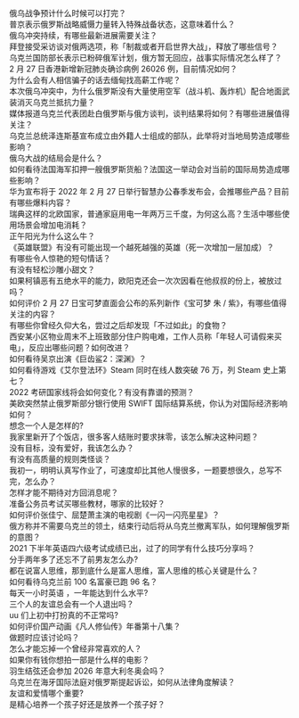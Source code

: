 俄乌战争预计什么时候可以打完？  
普京表示俄罗斯战略威慑力量转入特殊战备状态，这意味着什么？  
俄乌冲突持续，有哪些最新进展需要关注？  
拜登接受采访谈对俄两选项，称「制裁或者开启世界大战」，释放了哪些信号？  
乌克兰国防部长表示已粉碎俄军计划，俄方暂无回应，战事实际情况怎么样了？  
2 月 27 日香港新增新冠肺炎确诊病例 26026 例，目前情况如何？  
为什么会有人相信骗子的话去缅甸找高薪工作呢？  
本次俄乌冲突中，为什么俄罗斯没有大量使用空军（战斗机、轰炸机）配合地面武装消灭乌克兰抵抗力量？  
媒体报道乌克兰代表团赴白俄罗斯与俄方谈判，谈判结果将如何？有哪些进展值得关注？  
乌克兰总统泽连斯基宣布成立由外籍人士组成的部队，此举将对当地局势造成哪些影响？  
俄乌大战的结局会是什么？  
如何看待法国海军扣押一艘俄罗斯货船？法国这一举动会对当前的国际局势造成哪些影响？  
华为宣布将于 2022 年 2 月 27 日举行智慧办公春季发布会，会推哪些产品？目前有哪些爆料内容？  
瑞典这样的北欧国家，普通家庭用电一年两万三千度，为何这么高？生活中哪些使用场景会增加电消耗？  
正午阳光为什么这么牛？  
《英雄联盟》有没有可能出现一个越死越强的英雄（死一次增加一层加成）？  
有哪些令人惊艳的短句情话？  
有没有轻松沙雕小甜文？  
如果柯镇恶有五绝水平的能力，欧阳克还会一次次因看在他叔叔的份上，被放过吗？  
如何评价 2 月 27 日宝可梦直面会公布的系列新作《宝可梦 朱 / 紫》，有哪些值得关注的内容？  
有哪些你曾经久仰大名，尝过之后却发现「不过如此」的食物？  
西安某小区物业周末不上班致部分住户购电难，工作人员称「年轻人可请假来买电」，反应出哪些问题？如何改进？  
如何看待吴京出演《巨齿鲨2：深渊》？  
如何看待游戏《艾尔登法环》Steam 同时在线人数突破 76 万，列 Steam 史上第七？  
2022 考研国家线将会如何变化？有没有靠谱的预测？  
美欧突然禁止俄罗斯部分银行使用 SWIFT 国际结算系统，你认为对国际经济影响如何？  
想念一个人是怎样的?  
我家里新开了个饭店，很多客人结账时要求抹零，该怎么解决这种问题？  
没有目标，没有爱好，我该怎么办？  
有没有高质量的规则类怪谈？  
我初一，明明认真写作业了，可速度却比其他人慢很多，一题要想很久，总写不完，怎么办？  
怎样才能不期待对方回消息呢？  
准备公务员考试买哪些教材，哪家的比较好？  
如何评价张佳宁、屈楚萧主演的电视剧《一闪一闪亮星星》？  
俄方称并不需要乌克兰的领土，结束行动后将从乌克兰撤离军队，如何理解俄罗斯的意图？  
2021 下半年英语四六级考试成绩已出，过了的同学有什么技巧分享吗？  
分手两年多了还忘不了前男友怎么办?  
都在说富人思维，那到底什么是富人思维，富人思维的核心关键是什么？  
如何看待乌克兰前 100 名富豪已跑 96 名？  
每天一小时英语 ，一年能达到什么水平?  
三个人的友谊总会有一个人退出吗？  
uu 们上初中打扮真的不正常吗?  
如何评价国产动画《凡人修仙传》年番第十八集？  
做题时应该讨论吗？  
怎么才能忘掉一个曾经非常喜欢的人？  
如果你有钱你想拍一部是什么样的电影？  
羽生结弦还会参加 2026 年意大利冬奥会吗？  
乌克兰在海牙国际法庭对俄罗斯提起诉讼，如何从法律角度解读？  
友谊和爱情哪个重要?  
是精心培养一个孩子好还是放养一个孩子好？  
